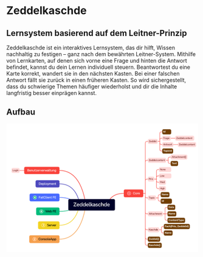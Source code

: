 # Zeddelkaschde
## Lernsystem basierend auf dem Leitner-Prinzip
Zeddelkaschde ist ein interaktives Lernsystem, das dir hilft, Wissen nachhaltig zu festigen – ganz nach dem bewährten Leitner-System.
Mithilfe von Lernkarten, auf denen sich vorne eine Frage und hinten die Antwort befindet, kannst du dein Lernen individuell steuern.
Beantwortest du eine Karte korrekt, wandert sie in den nächsten Kasten.
Bei einer falschen Antwort fällt sie zurück in einen früheren Kasten.
So wird sichergestellt, dass du schwierige Themen häufiger wiederholst und dir die Inhalte langfristig besser einprägen kannst.

## Aufbau
![Diagramm](/Zeddelkaschde.png)